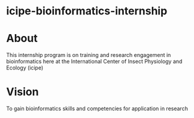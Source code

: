 # icipe-bioinformatics-internship
# About
This internship program is on training and research engagement in bioinformatics here at the International Center of Insect Physiology and Ecology (icipe)
# Vision
To gain bioinformatics skills and competencies for application in research
